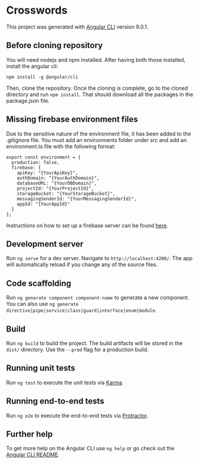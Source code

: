# Crosswords

This project was generated with [Angular CLI](https://github.com/angular/angular-cli) version 9.0.1.

## Before cloning repository

You will need nodejs and npm installed. After having both those installed, install the angular cli:

`npm install -g @angular/cli`

Then, clone the repository. Once the cloning is complete, go to the cloned directory and run `npm install`. That should download all the packages in the package.json file.

## Missing firebase environment files

Due to the sensitive nature of the environment file, it has been added to the .gitignore file.
You must add an environments folder under src and add an environment.ts file with the following format:

```
export const environment = {
  production: false,
  firebase: {
    apiKey: "{YourApiKey}",
    authDomain: "{YourAuthDomain}",
    databaseURL: "{YourDBDomain}",
    projectId: "{YourProjectId}",
    storageBucket: "{YourStorageBucket}",
    messagingSenderId: "{YourMessagingSenderId}",
    appId: "{YourAppId}"
  }
};
```
Instructions on how to set up a firebase server can be found [here](https://medium.com/factory-mind/angular-firebase-typescript-step-by-step-tutorial-2ef887fc7d71).

## Development server

Run `ng serve` for a dev server. Navigate to `http://localhost:4200/`. The app will automatically reload if you change any of the source files.

## Code scaffolding

Run `ng generate component component-name` to generate a new component. You can also use `ng generate directive|pipe|service|class|guard|interface|enum|module`.

## Build

Run `ng build` to build the project. The build artifacts will be stored in the `dist/` directory. Use the `--prod` flag for a production build.

## Running unit tests

Run `ng test` to execute the unit tests via [Karma](https://karma-runner.github.io).

## Running end-to-end tests

Run `ng e2e` to execute the end-to-end tests via [Protractor](http://www.protractortest.org/).

## Further help

To get more help on the Angular CLI use `ng help` or go check out the [Angular CLI README](https://github.com/angular/angular-cli/blob/master/README.md).

